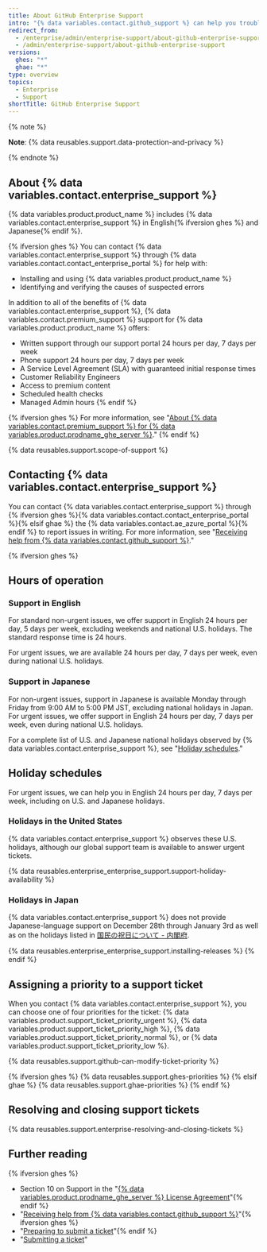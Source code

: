 ```yaml
---
title: About GitHub Enterprise Support
intro: "{% data variables.contact.github_support %} can help you troubleshoot issues that arise on {% data variables.product.product_name %}."
redirect_from:
  - /enterprise/admin/enterprise-support/about-github-enterprise-support
  - /admin/enterprise-support/about-github-enterprise-support
versions:
  ghes: "*"
  ghae: "*"
type: overview
topics:
  - Enterprise
  - Support
shortTitle: GitHub Enterprise Support
---
```


{% note %}

**Note**: {% data reusables.support.data-protection-and-privacy %}

{% endnote %}

## About {% data variables.contact.enterprise_support %}

{% data variables.product.product_name %} includes {% data variables.contact.enterprise_support %} in English{% ifversion ghes %} and Japanese{% endif %}.

{% ifversion ghes %}
You can contact {% data variables.contact.enterprise_support %} through {% data variables.contact.contact_enterprise_portal %} for help with:

- Installing and using {% data variables.product.product_name %}
- Identifying and verifying the causes of suspected errors

In addition to all of the benefits of {% data variables.contact.enterprise_support %}, {% data variables.contact.premium_support %} support for {% data variables.product.product_name %} offers:

- Written support through our support portal 24 hours per day, 7 days per week
- Phone support 24 hours per day, 7 days per week
- A Service Level Agreement (SLA) with guaranteed initial response times
- Customer Reliability Engineers
- Access to premium content
- Scheduled health checks
- Managed Admin hours
  {% endif %}

{% ifversion ghes %}
For more information, see "[About {% data variables.contact.premium_support %} for {% data variables.product.prodname_ghe_server %}](/enterprise/admin/guides/enterprise-support/about-github-premium-support-for-github-enterprise-server)."
{% endif %}

{% data reusables.support.scope-of-support %}

## Contacting {% data variables.contact.enterprise_support %}

You can contact {% data variables.contact.enterprise_support %} through {% ifversion ghes %}{% data variables.contact.contact_enterprise_portal %}{% elsif ghae %} the {% data variables.contact.ae_azure_portal %}{% endif %} to report issues in writing. For more information, see "[Receiving help from {% data variables.contact.github_support %}](/admin/enterprise-support/receiving-help-from-github-support)."

{% ifversion ghes %}

## Hours of operation

### Support in English

For standard non-urgent issues, we offer support in English 24 hours per day, 5 days per week, excluding weekends and national U.S. holidays. The standard response time is 24 hours.

For urgent issues, we are available 24 hours per day, 7 days per week, even during national U.S. holidays.

### Support in Japanese

For non-urgent issues, support in Japanese is available Monday through Friday from 9:00 AM to 5:00 PM JST, excluding national holidays in Japan. For urgent issues, we offer support in English 24 hours per day, 7 days per week, even during national U.S. holidays.

For a complete list of U.S. and Japanese national holidays observed by {% data variables.contact.enterprise_support %}, see "[Holiday schedules](#holiday-schedules)."

## Holiday schedules

For urgent issues, we can help you in English 24 hours per day, 7 days per week, including on U.S. and Japanese holidays.

### Holidays in the United States

{% data variables.contact.enterprise_support %} observes these U.S. holidays, although our global support team is available to answer urgent tickets.

{% data reusables.enterprise_enterprise_support.support-holiday-availability %}

### Holidays in Japan

{% data variables.contact.enterprise_support %} does not provide Japanese-language support on December 28th through January 3rd as well as on the holidays listed in [国民の祝日について - 内閣府](https://www8.cao.go.jp/chosei/shukujitsu/gaiyou.html).

{% data reusables.enterprise_enterprise_support.installing-releases %}
{% endif %}

## Assigning a priority to a support ticket

When you contact {% data variables.contact.enterprise_support %}, you can choose one of four priorities for the ticket: {% data variables.product.support_ticket_priority_urgent %}, {% data variables.product.support_ticket_priority_high %}, {% data variables.product.support_ticket_priority_normal %}, or {% data variables.product.support_ticket_priority_low %}.

{% data reusables.support.github-can-modify-ticket-priority %}

{% ifversion ghes %}
{% data reusables.support.ghes-priorities %}
{% elsif ghae %}
{% data reusables.support.ghae-priorities %}
{% endif %}

## Resolving and closing support tickets

{% data reusables.support.enterprise-resolving-and-closing-tickets %}

## Further reading

{% ifversion ghes %}

- Section 10 on Support in the "[{% data variables.product.prodname_ghe_server %} License Agreement](https://enterprise.github.com/license)"{% endif %}
- "[Receiving help from {% data variables.contact.github_support %}](/admin/enterprise-support/receiving-help-from-github-support)"{% ifversion ghes %}
- "[Preparing to submit a ticket](/enterprise/admin/guides/enterprise-support/preparing-to-submit-a-ticket)"{% endif %}
- "[Submitting a ticket](/enterprise/admin/guides/enterprise-support/submitting-a-ticket)"
